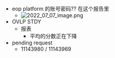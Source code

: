 - eop platform 的账号密码?? 在这个报告里
	- ![2022_07_07_image.png](https://cdn.logseq.com/%2Fe665ccdc-ca08-4e13-adf4-2c2994386a2ba6d007d6-13f9-48d0-b935-1fc7a4f428832022_07_07_image.png?Expires=4810759518&Signature=bUBkrmP8t3AbgjstBZuoWGjv3Y7YRqVaSFVrGpe8AMmwqbWZARDy3wUdAGPBr2i2o5DMJtUUB4gSV8C7EOyO8jJNK9TO8rCoV~3LlQcuqVLlvbcxL7Fi8Oo3jr4Xm59uTQU66K-MAbE5GdD1YAdpySE67gslS0GDodEFJVbju0P-Y8KOGmk5abbi3szQiAR8u2uiQLKBsSUos0ZQIgImGVUNE7WVrJ1XSnVZrMMkMWvRxUSCDcFrBTbDtJFDIIp5RrmM2mwHQ7mqw-Ncq0KeaclrIGEK7uB5XEeXnrvr26Ohd2YN8ik881AgSCn4Xa~MoLi61q5-VJ4b2mllFauzyQ__&Key-Pair-Id=APKAJE5CCD6X7MP6PTEA)
- OVLP STDY
	- 报表
		- 平均的分数正在下降
- pending request
	- 11143980 / 11143969